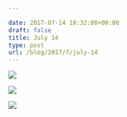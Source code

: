 ```yaml
---

date: 2017-07-14 18:32:00+00:00
draft: false
title: July 14
type: post
url: /blog/2017/7/july-14
---
```




  
   ![](/images/2017-07-14-20177july-14/IMG_7665.JPG)

  

  
   ![](/images/2017-07-14-20177july-14/P7140042.jpg)

  

  
   ![](/images/2017-07-14-20177july-14/FullSizeRender.jpg)

  


